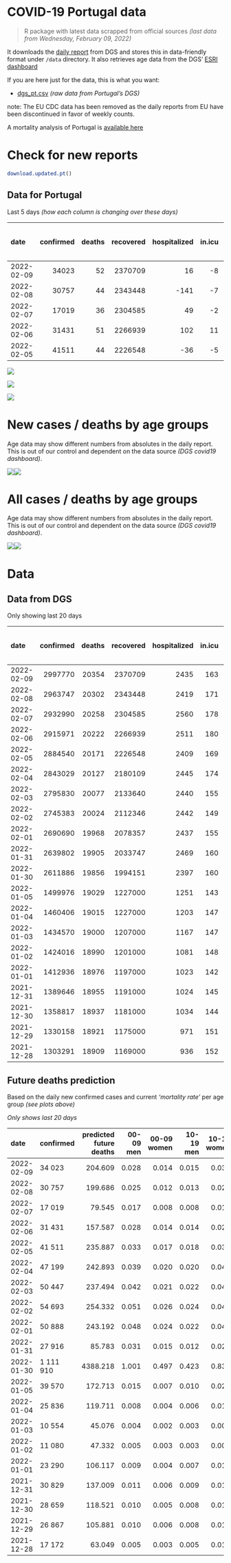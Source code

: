 COVID-19 Portugal data
================

> R package with latest data scrapped from official sources *(last data
> from Wednesday, February 09, 2022)*

It downloads the [daily
report](https://covid19.min-saude.pt/relatorio-de-situacao/) from DGS
and stores this in data-friendly format under `/data` directory. It also
retrieves age data from the DGS’ [ESRI
dashboard](https://covid19.min-saude.pt/ponto-de-situacao-atual-em-portugal/)

If you are here just for the data, this is what you want:

-   [dgs\_pt.csv](raw/master/data/dgs_pt.csv) *(raw data from Portugal’s
    DGS)*

note: The EU CDC data has been removed as the daily reports from EU have
been discontinued in favor of weekly counts.

A mortality analysis of Portugal is [available
here](https://averissimo.github.io/covid19-analysis/mortality.html)

# Check for new reports

``` r
download.updated.pt()
```

## Data for Portugal

Last 5 days *(how each column is changing over these days)*

| date       | confirmed | deaths | recovered | hospitalized | in.icu | first vaccine | second vaccine | confirmed m 00-09 | confirmed w 00-09 | confirmed m 10-19 | confirmed w 10-19 | confirmed m 20-29 | confirmed w 20-29 | confirmed m 30-39 | confirmed w 30-39 | confirmed m 40-49 | confirmed w 40-49 | confirmed m 50-59 | confirmed w 50-59 | confirmed m 60-69 | confirmed w 60-69 | confirmed m 70-79 | confirmed w 70-79 | confirmed m 80+ | confirmed w 80+ | death m 00-09 | death w 00-09 | death m 10-19 | death w 10-19 | death m 20-29 | death w 20-29 | death m 30-39 | death w 30-39 | death m 40-49 | death w 40-49 | death m 50-59 | death w 50-59 | death m 60-69 | death w 60-69 | death m 70-79 | death w 70-79 | death m 80+ | death w 80+ | contacts |
|:-----------|----------:|-------:|----------:|-------------:|-------:|--------------:|---------------:|------------------:|------------------:|------------------:|------------------:|------------------:|------------------:|------------------:|------------------:|------------------:|------------------:|------------------:|------------------:|------------------:|------------------:|------------------:|------------------:|----------------:|----------------:|--------------:|--------------:|--------------:|--------------:|--------------:|--------------:|--------------:|--------------:|--------------:|--------------:|--------------:|--------------:|--------------:|--------------:|--------------:|--------------:|------------:|------------:|---------:|
| 2022-02-09 |     34023 |     52 |   2370709 |           16 |     -8 |            NA |             NA |              2236 |              2059 |              2983 |              3009 |              2198 |              2722 |              2411 |              3026 |              2338 |              3197 |              1333 |              1830 |               900 |              1170 |               627 |               796 |             409 |             759 |             0 |             0 |             0 |             0 |             0 |             0 |             0 |             0 |             1 |             0 |             2 |             0 |             4 |             0 |             1 |             6 |          18 |          20 |    -9152 |
| 2022-02-08 |     30757 |     44 |   2343448 |         -141 |     -7 |            NA |             NA |              1986 |              1861 |              2602 |              2620 |              1732 |              2225 |              1966 |              2746 |              2203 |              3045 |              1257 |              1766 |               920 |              1250 |               694 |               777 |             422 |             656 |             0 |             0 |             0 |             0 |             0 |             0 |             0 |             0 |             0 |             0 |             0 |             0 |             4 |             2 |             6 |             3 |          18 |          11 |   -10014 |
| 2022-02-07 |     17019 |     36 |   2304585 |           49 |     -2 |            NA |             NA |              1319 |              1221 |              1549 |              1440 |              1007 |              1227 |              1185 |              1580 |              1288 |              1722 |               673 |               891 |               401 |               526 |               243 |               293 |             171 |             259 |             0 |             0 |             0 |             0 |             0 |             0 |             0 |             0 |             0 |             0 |             1 |             0 |             4 |             2 |             3 |             3 |          12 |          11 |     1092 |
| 2022-02-06 |     31431 |     51 |   2266939 |          102 |     11 |            NA |             NA |              2225 |              2088 |              2850 |              2818 |              1952 |              2374 |              2306 |              2874 |              2357 |              3079 |              1223 |              1574 |               746 |               949 |               531 |               619 |             310 |             544 |             0 |             0 |             0 |             0 |             0 |             0 |             0 |             0 |             2 |             1 |             0 |             1 |             2 |             1 |             8 |             6 |           7 |          23 |    -1264 |
| 2022-02-05 |     41511 |     44 |   2226548 |          -36 |     -5 |            NA |             NA |              2612 |              2517 |              3635 |              3601 |              2778 |              3073 |              2988 |              3807 |              3094 |              4142 |              1648 |              2224 |              1085 |              1366 |               783 |               826 |             485 |             832 |             0 |             0 |             0 |             0 |             0 |             0 |             0 |             0 |             2 |             0 |             2 |             0 |             1 |             0 |             7 |             5 |           7 |          20 |     5359 |

![](README_files/figure-gfm/totals-1.svg)<!-- -->

![](README_files/figure-gfm/differential-1.svg)<!-- -->

![](README_files/figure-gfm/differential_7days-1.svg)<!-- -->

# New cases / deaths by age groups

Age data may show different numbers from absolutes in the daily report.
This is out of our control and dependent on the data source *(DGS
covid19 dashboard)*.

![](README_files/figure-gfm/new_cases_deaths-1.svg)<!-- -->![](README_files/figure-gfm/new_cases_deaths-2.svg)<!-- -->

# All cases / deaths by age groups

Age data may show different numbers from absolutes in the daily report.
This is out of our control and dependent on the data source *(DGS
covid19 dashboard)*.

![](README_files/figure-gfm/total_cases_deaths-1.svg)<!-- -->![](README_files/figure-gfm/total_cases_deaths-2.svg)<!-- -->

# Data

## Data from DGS

Only showing last 20 days

| date       | confirmed | deaths | recovered | hospitalized | in.icu | confirmed m 00-09 | confirmed w 00-09 | confirmed m 10-19 | confirmed w 10-19 | confirmed m 20-29 | confirmed w 20-29 | confirmed m 30-39 | confirmed w 30-39 | confirmed m 40-49 | confirmed w 40-49 | confirmed m 50-59 | confirmed w 50-59 | confirmed m 60-69 | confirmed w 60-69 | confirmed m 70-79 | confirmed w 70-79 | confirmed m 80+ | confirmed w 80+ | death m 00-09 | death w 00-09 | death m 10-19 | death w 10-19 | death m 20-29 | death w 20-29 | death m 30-39 | death w 30-39 | death m 40-49 | death w 40-49 | death m 50-59 | death w 50-59 | death m 60-69 | death w 60-69 | death m 70-79 | death w 70-79 | death m 80+ | death w 80+ | first vaccine | second vaccine | contacts |
|:-----------|----------:|-------:|----------:|-------------:|-------:|------------------:|------------------:|------------------:|------------------:|------------------:|------------------:|------------------:|------------------:|------------------:|------------------:|------------------:|------------------:|------------------:|------------------:|------------------:|------------------:|----------------:|----------------:|--------------:|--------------:|--------------:|--------------:|--------------:|--------------:|--------------:|--------------:|--------------:|--------------:|--------------:|--------------:|--------------:|--------------:|--------------:|--------------:|------------:|------------:|--------------:|---------------:|---------:|
| 2022-02-09 |   2997770 |  20354 |   2370709 |         2435 |    163 |            158404 |            151207 |            198191 |            196052 |            223445 |            238898 |            218735 |            258135 |            234317 |            289729 |            163335 |            198574 |            102749 |            117053 |             60359 |             68684 |           40790 |           76416 |             2 |             1 |             1 |             2 |            10 |             8 |            32 |            22 |           128 |            84 |           422 |           181 |          1293 |           576 |          2738 |          1671 |        6080 |        7103 |            NA |             NA |   646368 |
| 2022-02-08 |   2963747 |  20302 |   2343448 |         2419 |    171 |            156168 |            149148 |            195208 |            193043 |            221247 |            236176 |            216324 |            255109 |            231979 |            286532 |            162002 |            196744 |            101849 |            115883 |             59732 |             67888 |           40381 |           75657 |             2 |             1 |             1 |             2 |            10 |             8 |            32 |            22 |           127 |            84 |           420 |           181 |          1289 |           576 |          2737 |          1665 |        6062 |        7083 |            NA |             NA |   655520 |
| 2022-02-07 |   2932990 |  20258 |   2304585 |         2560 |    178 |            154182 |            147287 |            192606 |            190423 |            219515 |            233951 |            214358 |            252363 |            229776 |            283487 |            160745 |            194978 |            100929 |            114633 |             59038 |             67111 |           39959 |           75001 |             2 |             1 |             1 |             2 |            10 |             8 |            32 |            22 |           127 |            84 |           420 |           181 |          1285 |           574 |          2731 |          1662 |        6044 |        7072 |            NA |             NA |   665534 |
| 2022-02-06 |   2915971 |  20222 |   2266939 |         2511 |    180 |            152863 |            146066 |            191057 |            188983 |            218508 |            232724 |            213173 |            250783 |            228488 |            281765 |            160072 |            194087 |            100528 |            114107 |             58795 |             66818 |           39788 |           74742 |             2 |             1 |             1 |             2 |            10 |             8 |            32 |            22 |           127 |            84 |           419 |           181 |          1281 |           572 |          2728 |          1659 |        6032 |        7061 |            NA |             NA |   664442 |
| 2022-02-05 |   2884540 |  20171 |   2226548 |         2409 |    169 |            150638 |            143978 |            188207 |            186165 |            216556 |            230350 |            210867 |            247909 |            226131 |            278686 |            158849 |            192513 |             99782 |            113158 |             58264 |             66199 |           39478 |           74198 |             2 |             1 |             1 |             2 |            10 |             8 |            32 |            22 |           125 |            83 |           419 |           180 |          1279 |           571 |          2720 |          1653 |        6025 |        7038 |            NA |             NA |   665706 |
| 2022-02-04 |   2843029 |  20127 |   2180109 |         2445 |    174 |            148026 |            141461 |            184572 |            182564 |            213778 |            227277 |            207879 |            244102 |            223037 |            274544 |            157201 |            190289 |             98697 |            111792 |             57481 |             65373 |           38993 |           73366 |             2 |             1 |             1 |             2 |            10 |             8 |            32 |            22 |           123 |            83 |           417 |           180 |          1278 |           571 |          2713 |          1648 |        6018 |        7018 |            NA |             NA |   660347 |
| 2022-02-03 |   2795830 |  20077 |   2133640 |         2440 |    155 |            144948 |            138466 |            180540 |            178615 |            210641 |            223655 |            204353 |            239648 |            219382 |            269803 |            155401 |            187898 |             97524 |            110304 |             56700 |             64365 |           38524 |           72511 |             2 |             1 |             1 |             2 |            10 |             8 |            32 |            22 |           123 |            82 |           415 |           179 |          1275 |           568 |          2706 |          1646 |        6004 |        7001 |            NA |             NA |   653062 |
| 2022-02-02 |   2745383 |  20024 |   2112346 |         2442 |    149 |            141652 |            135259 |            176221 |            174379 |            207373 |            219766 |            200515 |            234773 |            215266 |            264593 |            153523 |            185387 |             96343 |            108729 |             55863 |             63452 |           38073 |           71702 |             2 |             1 |             1 |             2 |            10 |             8 |            32 |            22 |           122 |            82 |           415 |           179 |          1271 |           567 |          2699 |          1642 |        5987 |        6982 |            NA |             NA |   645697 |
| 2022-02-01 |   2690690 |  19968 |   2078357 |         2437 |    155 |            137596 |            131371 |            171512 |            169799 |            204150 |            215760 |            196469 |            229443 |            210926 |            258855 |            151469 |            182744 |             95118 |            107084 |             54983 |             62532 |           37588 |           70809 |             2 |             1 |             1 |             2 |            10 |             8 |            32 |            22 |           121 |            81 |           415 |           179 |          1268 |           566 |          2692 |          1639 |        5964 |        6965 |            NA |             NA |   639307 |
| 2022-01-31 |   2639802 |  19905 |   2033747 |         2469 |    160 |            133778 |            127785 |            167092 |            165568 |            201377 |            212265 |            192852 |            224454 |            206874 |            253595 |            149451 |            180133 |             93872 |            105455 |             54125 |             61558 |           37115 |           70016 |             2 |             1 |             1 |             2 |            10 |             8 |            32 |            22 |           121 |            81 |           415 |           178 |          1265 |           565 |          2683 |          1634 |        5948 |        6937 |            NA |             NA |   633177 |
| 2022-01-30 |   2611886 |  19856 |   1994151 |         2397 |    160 |            131286 |            125484 |            164678 |            163186 |            199752 |            210368 |            190759 |            221715 |            204516 |            250647 |            148374 |            178917 |             93326 |            104703 |             53833 |             61195 |           36955 |           69774 |             2 |             1 |             1 |             2 |            10 |             8 |            32 |            21 |           121 |            81 |           414 |           177 |          1264 |           565 |          2679 |          1631 |        5928 |        6919 |            NA |             NA |   624599 |
| 2022-01-05 |   1499976 |  19029 |   1227000 |         1251 |    143 |             51988 |             50259 |             80876 |             81649 |            125155 |            126917 |            108365 |            118850 |            112433 |            135543 |             92329 |            112344 |             64308 |             70382 |             38308 |             43073 |           29115 |           56632 |             2 |             1 |             1 |             2 |             8 |             5 |            28 |            21 |           117 |            75 |           391 |           165 |          1219 |           535 |          2564 |          1566 |        5673 |        6656 |            NA |             NA |       NA |
| 2022-01-04 |   1460406 |  19015 |   1227000 |         1203 |    147 |             50800 |             49178 |             78833 |             79383 |            121498 |            122986 |            105064 |            115353 |            108960 |            131579 |             89512 |            109219 |             62880 |             68761 |             37677 |             42346 |           28822 |           56175 |             2 |             1 |             1 |             2 |             8 |             5 |            28 |            21 |           117 |            75 |           390 |           165 |          1215 |           535 |          2561 |          1565 |        5670 |        6654 |            NA |             NA |       NA |
| 2022-01-03 |   1434570 |  19000 |   1207000 |         1167 |    147 |             50170 |             48583 |             77617 |             77973 |            119014 |            120458 |            102924 |            113126 |            106666 |            128895 |             87576 |            107175 |             61856 |             67665 |             37251 |             41873 |           28610 |           55859 |             2 |             1 |             1 |             2 |             8 |             5 |            28 |            21 |           117 |            75 |           389 |           164 |          1214 |           535 |          2557 |          1562 |        5667 |        6652 |            NA |             NA |       NA |
| 2022-01-02 |   1424016 |  18990 |   1201000 |         1081 |    148 |             49831 |             48248 |             77095 |             77422 |            118101 |            119417 |            102000 |            112174 |            105738 |            127811 |             86817 |            106323 |             61475 |             67256 |             37107 |             41702 |           28532 |           55729 |             2 |             1 |             1 |             2 |             8 |             5 |            28 |            21 |           117 |            75 |           389 |           164 |          1213 |           535 |          2556 |          1560 |        5663 |        6650 |            NA |             NA |       NA |
| 2022-01-01 |   1412936 |  18976 |   1197000 |         1023 |    142 |             49464 |             47860 |             76501 |             76779 |            117155 |            118336 |            101109 |            111159 |            104821 |            126655 |             86042 |            105454 |             61070 |             66817 |             36953 |             41480 |           28460 |           55589 |             2 |             1 |             1 |             2 |             8 |             5 |            28 |            21 |           117 |            75 |           389 |           163 |          1213 |           535 |          2552 |          1559 |        5659 |        6646 |            NA |             NA |       NA |
| 2021-12-31 |   1389646 |  18955 |   1191000 |         1024 |    145 |             48735 |             47202 |             75187 |             75381 |            115010 |            116121 |             99190 |            109112 |            102877 |            124323 |             84444 |            103597 |             60235 |             65887 |             36585 |             41018 |           28287 |           55276 |             2 |             1 |             1 |             2 |             8 |             5 |            27 |            21 |           117 |            75 |           388 |           163 |          1209 |           534 |          2547 |          1557 |        5657 |        6641 |            NA |             NA |       NA |
| 2021-12-30 |   1358817 |  18937 |   1181000 |         1034 |    144 |             47830 |             46310 |             73467 |             73495 |            112090 |            113036 |             96661 |            106369 |            100289 |            121220 |             82462 |            101239 |             59173 |             64625 |             36082 |             40391 |           28063 |           54894 |             2 |             1 |             1 |             2 |             8 |             5 |            27 |            21 |           117 |            74 |           388 |           163 |          1208 |           534 |          2545 |          1553 |        5650 |        6638 |            NA |             NA |       NA |
| 2021-12-29 |   1330158 |  18921 |   1175000 |          971 |    151 |             47019 |             45541 |             71874 |             71736 |            109246 |            110145 |             94312 |            103959 |             97954 |            118272 |             80531 |             98948 |             58125 |             63443 |             35654 |             39868 |           27879 |           54572 |             2 |             1 |             1 |             2 |             8 |             5 |            27 |            21 |           117 |            74 |           386 |           163 |          1208 |           534 |          2542 |          1551 |        5644 |        6635 |            NA |             NA |       NA |
| 2021-12-28 |   1303291 |  18909 |   1169000 |          936 |    152 |             46253 |             44693 |             70362 |             70087 |            106635 |            107386 |             92158 |            101543 |             95693 |            115474 |             78777 |             96918 |             57168 |             62406 |             35264 |             39416 |           27700 |           54312 |             2 |             1 |             1 |             2 |             8 |             5 |            27 |            21 |           117 |            74 |           386 |           163 |          1206 |           534 |          2541 |          1548 |        5642 |        6631 |            NA |             NA |       NA |

## Future deaths prediction

Based on the daily new confirmed cases and current *‘mortality rate’*
per age group *(see plots above)*

*Only shows last 20 days*

| date       | confirmed | predicted future deaths | 00-09 men | 00-09 women | 10-19 men | 10-19 women | 20-29 men | 20-29 women | 30-39 men | 30-39 women | 40-49 men | 40-49 women | 50-59 men | 50-59 women | 60-69 men | 60-69 women | 70-79 men | 70-79 women |  80+ men | 80+ women |
|:-----------|:----------|------------------------:|----------:|------------:|----------:|------------:|----------:|------------:|----------:|------------:|----------:|------------:|----------:|------------:|----------:|------------:|----------:|------------:|---------:|----------:|
| 2022-02-09 | 34 023    |                 204.609 |     0.028 |       0.014 |     0.015 |       0.031 |     0.098 |       0.091 |     0.353 |       0.258 |     1.277 |       0.927 |     3.444 |       1.668 |    11.326 |       5.757 |    28.442 |      19.366 |   60.964 |    70.550 |
| 2022-02-08 | 30 757    |                 199.686 |     0.025 |       0.012 |     0.013 |       0.027 |     0.078 |       0.075 |     0.288 |       0.234 |     1.203 |       0.883 |     3.248 |       1.610 |    11.577 |       6.151 |    31.481 |      18.903 |   62.902 |    60.976 |
| 2022-02-07 | 17 019    |                  79.545 |     0.017 |       0.008 |     0.008 |       0.015 |     0.045 |       0.041 |     0.173 |       0.135 |     0.704 |       0.499 |     1.739 |       0.812 |     5.046 |       2.588 |    11.023 |       7.128 |   25.489 |    24.075 |
| 2022-02-06 | 31 431    |                 157.587 |     0.028 |       0.014 |     0.014 |       0.029 |     0.087 |       0.079 |     0.337 |       0.245 |     1.288 |       0.893 |     3.160 |       1.435 |     9.388 |       4.670 |    24.087 |      15.060 |   46.207 |    50.566 |
| 2022-02-05 | 41 511    |                 235.887 |     0.033 |       0.017 |     0.018 |       0.037 |     0.124 |       0.103 |     0.437 |       0.324 |     1.690 |       1.201 |     4.258 |       2.027 |    13.654 |       6.722 |    35.518 |      20.096 |   72.292 |    77.336 |
| 2022-02-04 | 47 199    |                 242.893 |     0.039 |       0.020 |     0.020 |       0.040 |     0.140 |       0.121 |     0.516 |       0.380 |     1.997 |       1.375 |     4.651 |       2.179 |    14.761 |       7.322 |    35.428 |      24.523 |   69.907 |    79.474 |
| 2022-02-03 | 50 447    |                 237.494 |     0.042 |       0.021 |     0.022 |       0.043 |     0.146 |       0.130 |     0.561 |       0.415 |     2.248 |       1.511 |     4.852 |       2.289 |    14.862 |       7.750 |    37.968 |      22.212 |   67.224 |    75.198 |
| 2022-02-02 | 54 693    |                 254.332 |     0.051 |       0.026 |     0.024 |       0.047 |     0.144 |       0.134 |     0.592 |       0.454 |     2.371 |       1.664 |     5.307 |       2.409 |    15.415 |       8.095 |    39.918 |      22.383 |   72.292 |    83.006 |
| 2022-02-01 | 50 888    |                 243.192 |     0.048 |       0.024 |     0.022 |       0.043 |     0.124 |       0.117 |     0.529 |       0.425 |     2.213 |       1.525 |     5.214 |       2.380 |    15.680 |       8.016 |    38.921 |      23.696 |   70.504 |    73.711 |
| 2022-01-31 | 27 916    |                  85.783 |     0.031 |       0.015 |     0.012 |       0.024 |     0.073 |       0.064 |     0.306 |       0.233 |     1.288 |       0.855 |     2.783 |       1.108 |     6.871 |       3.700 |    13.246 |       8.831 |   23.849 |    22.494 |
| 2022-01-30 | 1 111 910 |                4388.218 |     1.001 |       0.497 |     0.423 |       0.832 |     3.338 |       2.795 |    12.054 |       8.767 |    50.302 |      33.372 |   144.801 |      60.681 |   365.164 |     168.888 |   704.244 |     440.887 | 1168.600 |  1221.572 |
| 2022-01-05 | 39 570    |                 172.713 |     0.015 |       0.007 |     0.010 |       0.023 |     0.164 |       0.132 |     0.483 |       0.298 |     1.897 |       1.149 |     7.278 |       2.848 |    17.970 |       7.977 |    28.623 |      17.687 |   43.673 |    42.479 |
| 2022-01-04 | 25 836    |                 119.711 |     0.008 |       0.004 |     0.006 |       0.014 |     0.111 |       0.085 |     0.313 |       0.190 |     1.253 |       0.778 |     5.002 |       1.863 |    12.886 |       5.393 |    19.324 |      11.508 |   31.600 |    29.373 |
| 2022-01-03 | 10 554    |                  45.076 |     0.004 |       0.002 |     0.003 |       0.006 |     0.041 |       0.035 |     0.135 |       0.081 |     0.507 |       0.314 |     1.961 |       0.777 |     4.795 |       2.013 |     6.532 |       4.160 |   11.626 |    12.084 |
| 2022-01-02 | 11 080    |                  47.332 |     0.005 |       0.003 |     0.003 |       0.007 |     0.042 |       0.036 |     0.130 |       0.087 |     0.501 |       0.335 |     2.002 |       0.792 |     5.097 |       2.160 |     6.986 |       5.401 |   10.732 |    13.013 |
| 2022-01-01 | 23 290    |                 106.117 |     0.009 |       0.004 |     0.007 |       0.014 |     0.096 |       0.074 |     0.281 |       0.174 |     1.062 |       0.676 |     4.129 |       1.693 |    10.508 |       4.576 |    16.693 |      11.240 |   25.787 |    29.094 |
| 2021-12-31 | 30 829    |                 137.009 |     0.011 |       0.006 |     0.009 |       0.019 |     0.131 |       0.103 |     0.370 |       0.234 |     1.414 |       0.900 |     5.121 |       2.149 |    13.364 |       6.210 |    22.817 |      15.254 |   33.389 |    35.508 |
| 2021-12-30 | 28 659    |                 118.521 |     0.010 |       0.005 |     0.008 |       0.018 |     0.127 |       0.097 |     0.344 |       0.205 |     1.276 |       0.855 |     4.989 |       2.088 |    13.188 |       5.816 |    19.415 |      12.724 |   27.426 |    29.930 |
| 2021-12-29 | 26 867    |                 105.881 |     0.010 |       0.006 |     0.008 |       0.017 |     0.117 |       0.092 |     0.315 |       0.206 |     1.235 |       0.811 |     4.532 |       1.850 |    12.043 |       5.103 |    17.691 |      10.997 |   26.681 |    24.167 |
| 2021-12-28 | 17 172    |                  63.049 |     0.005 |       0.003 |     0.005 |       0.010 |     0.081 |       0.061 |     0.205 |       0.130 |     0.825 |       0.513 |     3.067 |       1.226 |     8.029 |       3.277 |    10.297 |       5.888 |   15.949 |    13.478 |
